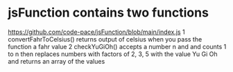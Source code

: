 # jsFunction contains two functions
https://github.com/code-pace/jsFunction/blob/main/index.js
1 convertFahrToCelsius() returns output of celsius when you pass the function a fahr value
2 checkYuGiOh() accepts a number n and and counts 1 to n then replaces numbers with factors
  of 2, 3, 5 with the value Yu Gi Oh and returns an array of the values
